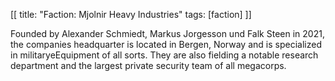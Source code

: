 [[
title: "Faction: Mjolnir Heavy Industries"
tags: [faction]
]]

Founded by Alexander Schmiedt, Markus Jorgesson und Falk Steen in 2021, the
companies headquarter is located in Bergen, Norway and is specialized in
militaryeEquipment of all sorts. They are also fielding a notable research
department and the largest private security team of all megacorps.